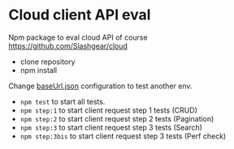 # Cloud client API eval

Npm package to eval cloud API of course https://github.com/Slashgear/cloud

* clone repository
* npm install

Change [baseUrl.json](baseUrl.json) configuration to test another env.

* `npm test` to start all tests.
* `npm step:1` to start client request step 1 tests (CRUD)
* `npm step:2` to start client request step 2 tests (Pagination)
* `npm step:3` to start client request step 3 tests (Search)
* `npm step:3bis` to start client request step 3 tests (Perf check)
